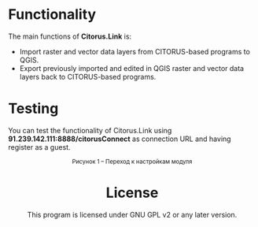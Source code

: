 Functionality
=============

The main functions of **Citorus.Link** is:

- Import raster and vector data layers from CITORUS-based programs to QGIS.
- Export previously imported and edited in QGIS raster and vector data layers back to CITORUS-based programs.

Testing
=======

You can test the functionality of Citorus.Link using **91.239.142.111:8888/citorusConnect** as connection URL and having register as a guest.

<center> <![](https://github.com/citoruspm/link/blob/master/source/_static/read_me_1.png?raw=true "Рисунок 1 – Переход к настройкам модуля")</center>

<center><small>Рисунок 1 – Переход к настройкам модуля</center></small>

License
=======

This program is licensed under GNU GPL v2 or any later version.
